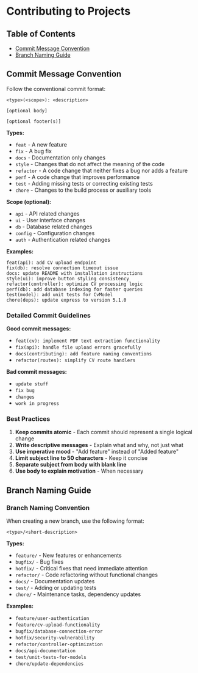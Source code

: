 # Contributing to Projects


## Table of Contents
  - [Commit Message Convention](#commit-message-convention)
  - [Branch Naming Guide](#branch-naming-guide)

## Commit Message Convention

Follow the conventional commit format:

```text
<type>(<scope>): <description>

[optional body]

[optional footer(s)]
```

**Types:**

- `feat` - A new feature
- `fix` - A bug fix
- `docs` - Documentation only changes
- `style` - Changes that do not affect the meaning of the code
- `refactor` - A code change that neither fixes a bug nor adds a feature
- `perf` - A code change that improves performance
- `test` - Adding missing tests or correcting existing tests
- `chore` - Changes to the build process or auxiliary tools

**Scope (optional):**

- `api` - API related changes
- `ui` - User interface changes
- `db` - Database related changes
- `config` - Configuration changes
- `auth` - Authentication related changes

**Examples:**

```text
feat(api): add CV upload endpoint
fix(db): resolve connection timeout issue
docs: update README with installation instructions
style(ui): improve button styling consistency
refactor(controller): optimize CV processing logic
perf(db): add database indexing for faster queries
test(model): add unit tests for CvModel
chore(deps): update express to version 5.1.0
```

### Detailed Commit Guidelines

**Good commit messages:**

- `feat(cv): implement PDF text extraction functionality`
- `fix(api): handle file upload errors gracefully`
- `docs(contributing): add feature naming conventions`
- `refactor(routes): simplify CV route handlers`

**Bad commit messages:**

- `update stuff`
- `fix bug`
- `changes`
- `work in progress`

### Best Practices

1. **Keep commits atomic** - Each commit should represent a single logical change
2. **Write descriptive messages** - Explain what and why, not just what
3. **Use imperative mood** - "Add feature" instead of "Added feature"
4. **Limit subject line to 50 characters** - Keep it concise
5. **Separate subject from body with blank line**
6. **Use body to explain motivation** - When necessary

## Branch Naming Guide

### Branch Naming Convention

When creating a new branch, use the following format:

```text
<type>/<short-description>
```

**Types:**

- `feature/` - New features or enhancements
- `bugfix/` - Bug fixes
- `hotfix/` - Critical fixes that need immediate attention
- `refactor/` - Code refactoring without functional changes
- `docs/` - Documentation updates
- `test/` - Adding or updating tests
- `chore/` - Maintenance tasks, dependency updates

**Examples:**

- `feature/user-authentication`
- `feature/cv-upload-functionality`
- `bugfix/database-connection-error`
- `hotfix/security-vulnerability`
- `refactor/controller-optimization`
- `docs/api-documentation`
- `test/unit-tests-for-models`
- `chore/update-dependencies`

